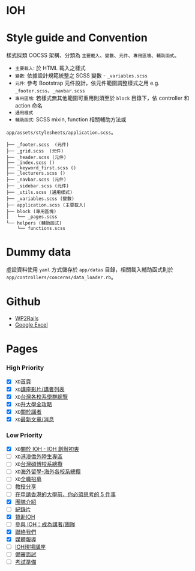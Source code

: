 
# IOH

# Style guide and Convention

樣式採類 OOCSS 架構，分類為 `主要載入`、`變數`、`元件`、`專用區塊`、`輔助函式`。

* `主要載入`: 於 HTML 載入之樣式
* `變數`: 依據設計規範統整之 SCSS 變數 - `_variables.scss`
* `元件`: 參考 Bootstrap 元件設計，依元件範圍調整樣式之用 e.g. `_footer.scss`、`_navbar.scss`
* `專用區塊`: 若樣式無其他範圍可重用則須至於 `block` 目錄下，依 controller 和 action 命名
* `通用樣式`
* `輔助函式`: SCSS mixin, function 相關輔助方法或

`app/assets/stylesheets/application.scss`。
```
├── _footer.scss  (元件)
├── _grid.scss  (元件)
├── _header.scss (元件)
├── _index.scss ()
├── _keyword_first.scss ()
├── _lecturers.scss ()
├── _navbar.scss (元件)
├── _sidebar.scss (元件)
├── _utils.scss (通用樣式)
├── _variables.scss (變數)
├── application.scss (主要載入)
├── block (專用區塊)
│   └── _pages.scss
└── helpers (輔助函式)
    └── functions.scss
```

# Dummy data

虛設資料使用 `yaml` 方式儲存於 `app/datas` 目錄，相關載入輔助函式則於 `app/controllers/concerns/data_loader.rb`。

# Github

* [WP2Rails](https://github.com/BirdChiuInIOH/WP2Rails)
* [Google Excel](https://docs.google.com/spreadsheets/d/1Kqu26g76dCQzg3QkMSELIdc3SGMklYXOXgz2p5GjsfU/edit#gid=1138730016)

# Pages

### High Priority


* [x] `XD`[首頁](https://ioh.tw)
* [x] `XD`[講座影片/講者列表](https://ioh.tw/talks/)
* [x] `XD`[台灣各校系學群總覽](https://ioh.tw/department_guide/)
* [x] `XD`[升大學全攻略](https://ioh.tw/升大學全攻略/)
* [x] `XD`[關於講者](https://ioh.tw/talks/香港教育大學英語教育系-彭于榛-barbie-peng-ov-study-bde-hk/)
* [x] `XD`[最新文章/消息](https://ioh.tw/news/)

### Low Priority

* [x] `XD`[關於 IOH - IOH 創辦初衷](https://ioh.tw/about/)
* [ ] `XD`[港澳僑外陸生專區](https://ioh.tw/overseas1/)
* [ ] `XD`[台灣碩博校系總攬](https://ioh.tw/master-phd-experience-sharing/)
* [ ] `XD`[海外留學-海外各校系總攬](https://ioh.tw/howtoapply-usa/)
* [ ] `XD`[全職招募](https://ioh.tw/全職招募/)
* [ ] [教授分享](https://ioh.tw/?qmt%5Bdegree%5D%5B%5D=532&guide=1)
* [ ] [在申請香港的大學前，你必須思考的 5 件事](https://ioh.tw/ioharticles-香港讀大學-申請香港的大學/)
* [x] [團隊介紹](https://ioh.tw/team/)
* [ ] [紀錄片](https://ioh.tw/志氣：為人才而戰/)
* [x] [贊助IOH](https://ioh.tw/贊助我們/)
* [ ] [參與 IOH：成為講者/團隊](https://ioh.tw/joinioh/)
* [x] [聯絡我們](https://ioh.tw/contactus/)
* [x] [媒體報導](https://ioh.tw/媒體報導/)
* [ ] [IOH現場講座](https://ioh.tw/ioh現場講座/)
* [ ] [備審面試](https://ioh.tw/升大學全攻略-備審面試)
* [ ] [考試準備](https://ioh.tw/升大學全攻略-考試準備)
